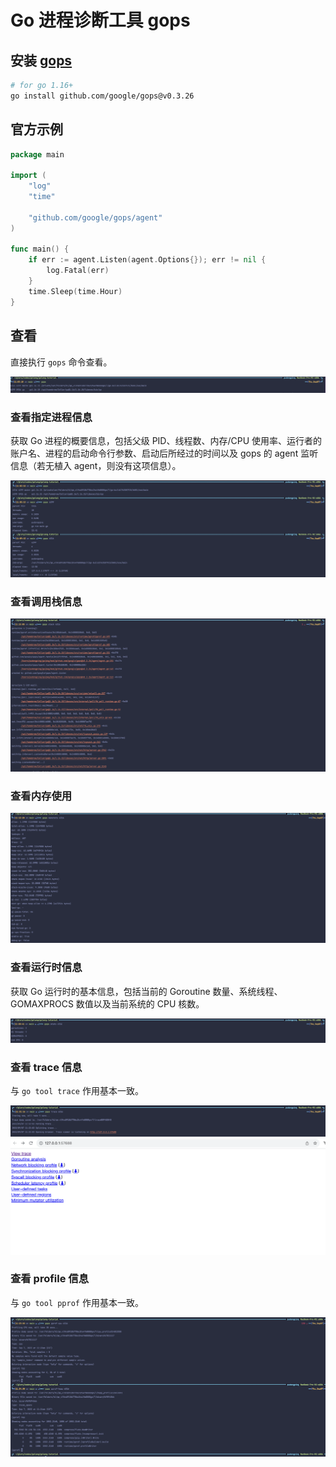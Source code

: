 # Go 进程诊断工具 gops

## 安装 [gops](https://github.com/google/gops)

```bash
# for go 1.16+
go install github.com/google/gops@v0.3.26
```

## 官方示例

```go
package main

import (
	"log"
	"time"

	"github.com/google/gops/agent"
)

func main() {
	if err := agent.Listen(agent.Options{}); err != nil {
		log.Fatal(err)
	}
	time.Sleep(time.Hour)
}
```

## 查看

直接执行 `gops` 命令查看。

![](./imgs/gops-1.png)

### 查看指定进程信息

获取 Go 进程的概要信息，包括父级 PID、线程数、内存/CPU 使用率、运行者的账户名、进程的启动命令行参数、启动后所经过的时间以及 gops 的 agent 监听信息（若无植入 agent，则没有这项信息）。

![](./imgs/gops-2.png)

### 查看调用栈信息

![](./imgs/gops-3.png)

### 查看内存使用

![](./imgs/gops-4.png)

### 查看运行时信息

获取 Go 运行时的基本信息，包括当前的 Goroutine 数量、系统线程、GOMAXPROCS 数值以及当前系统的 CPU 核数。

![](./imgs/gops-5.png)

### 查看 trace 信息

与 `go tool trace` 作用基本一致。

![](./imgs/gops-6.png)
![](./imgs/gops-7.png)

### 查看 profile 信息

与 `go tool pprof` 作用基本一致。

![](./imgs/gops-8.png)
